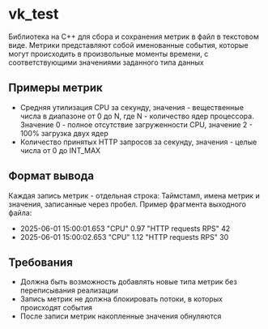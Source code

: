 # vk_test
Библиотека на С++ для сбора и сохранения метрик в файл в текстовом виде. Метрики представляют собой именованные события, которые могут происходить в произвольные моменты времени, с соответствующими значениями заданного типа данных

## Примеры метрик
  - Средняя утилизация CPU за секунду, значения - вещественные числа в диапазоне от 0 до N, где N - количество ядер процессора. Значение 0 - полное отсутствие загруженности CPU, значение 2 - 100% загрузка двух ядер
  - Количество принятых HTTP запросов за секунду, значения - целые числа от 0 до INT_MAX


## Формат вывода
Каждая запись метрик - отдельная строка: Таймстамп, имена метрик и значения, записанные через пробел. 
Пример фрагмента выходного файла: 
  - 2025-06-01 15:00:01.653 "CPU" 0.97 "HTTP requests RPS" 42
  - 2025-06-01 15:00:02.653 "CPU" 1.12 "HTTP requests RPS" 30

## Требования 
  - Должна быть возможность добавлять новые типа метрик без переписывания реализации
  - Запись метрик не должна блокировать потоки, в которых происходят события
  - После записи метрик накопленные значения обнуляются

